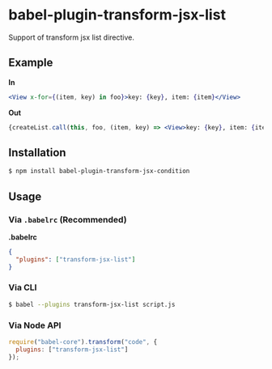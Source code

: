 # babel-plugin-transform-jsx-list

Support of transform jsx list directive.

## Example

**In**

```jsx
<View x-for={(item, key) in foo}>key: {key}, item: {item}</View>
```

**Out**

```jsx
{createList.call(this, foo, (item, key) => <View>key: {key}, item: {item}</View>)}
```

## Installation

```sh
$ npm install babel-plugin-transform-jsx-condition
```

## Usage

### Via `.babelrc` (Recommended)

**.babelrc**

```json
{
  "plugins": ["transform-jsx-list"]
}
```

### Via CLI

```sh
$ babel --plugins transform-jsx-list script.js
```

### Via Node API

```javascript
require("babel-core").transform("code", {
  plugins: ["transform-jsx-list"]
});
```
